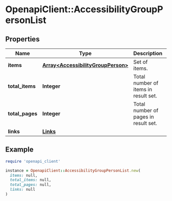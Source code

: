 # OpenapiClient::AccessibilityGroupPersonList

## Properties

| Name | Type | Description | Notes |
| ---- | ---- | ----------- | ----- |
| **items** | [**Array&lt;AccessibilityGroupPerson&gt;**](AccessibilityGroupPerson.md) | Set of items. |  |
| **total_items** | **Integer** | Total number of items in result set. |  |
| **total_pages** | **Integer** | Total number of pages in result set. |  |
| **links** | [**Links**](Links.md) |  | [optional] |

## Example

```ruby
require 'openapi_client'

instance = OpenapiClient::AccessibilityGroupPersonList.new(
  items: null,
  total_items: null,
  total_pages: null,
  links: null
)
```

